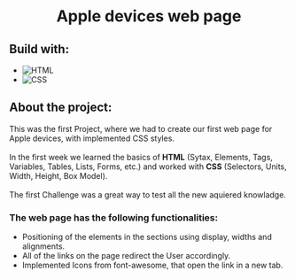<a name="readme-top"></a>

<div align="center">


  <h1 align="center">Apple devices web page</h1>
</div>

<h2 id="build-with">Build with:</h2>
<ul>
  <!-- https://shields.io/badges for creating readme file badges -->
  <li>
    <img
      alt="HTML"
      src="https://img.shields.io/badge/-HTML5-e34c26?logo=html5&logoColor=white"
    />
  </li>
  <li>
    <img
      alt="CSS"
      src="https://img.shields.io/badge/-CSS3-264de4?logo=css3&logoColor=white"
    />
  </li>
</ul>

<h2 id="about-the-project">About the project:</h2>
<div>
  This was the first Project, where we had to create our first web page for
  Apple devices, with implemented CSS styles.
</div>
<br />
<div>
  In the first week we learned the basics of <b>HTML</b> (Sytax, Elements, Tags,
  Variables, Tables, Lists, Forms, etc.) and worked with <b>CSS</b> (Selectors, Units,
  Width, Height, Box Model).
</div>
<br />
<div>
The first Challenge was a great way to test all the new aquiered knowladge.
</div>
<h3>The web page has the following functionalities:</h3>
<ul>
  <li>Positioning of the elements in the sections using display, widths and alignments.</li>
  <li>All of the links on the page redirect the User accordingly.</li>
  <li>Implemented Icons from font-awesome, that open the link in a new tab.</li>
</ul>
